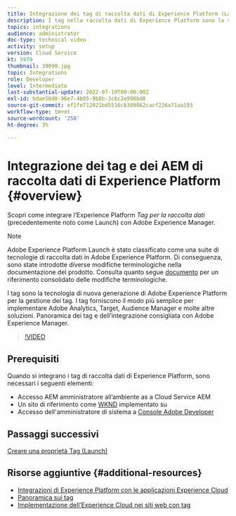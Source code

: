 ```yaml
---
title: Integrazione dei tag di raccolta dati di Experience Platform (Launch) e dei AEM
description: I tag nella raccolta dati di Experience Platform sono la soluzione di gestione tag di nuova generazione di Adobe e il modo migliore per distribuire Adobe Analytics, Target, Audience Manager e molte altre soluzioni. Ottieni una panoramica dei tag (precedentemente noti come Launch) e dell’integrazione consigliata con Adobe Experience Manager.
topics: integrations
audience: administrator
doc-type: technical video
activity: setup
version: Cloud Service
kt: 5979
thumbnail: 39090.jpg
topic: Integrations
role: Developer
level: Intermediate
last-substantial-update: 2022-07-10T00:00:00Z
exl-id: bdae56d8-96e7-4b05-9b8b-3c6c2e998bd8
source-git-commit: ef1fe712921bd5516cb389862cacf226a71aa193
workflow-type: tm+mt
source-wordcount: '258'
ht-degree: 3%

---
```


# Integrazione dei tag e dei AEM di raccolta dati di Experience Platform {#overview}

Scopri come integrare l’Experience Platform _Tag per la raccolta dati_ (precedentemente noto come Launch) con Adobe Experience Manager.

>[!NOTE]
>
>Adobe Experience Platform Launch è stato classificato come una suite di tecnologie di raccolta dati in Adobe Experience Platform. Di conseguenza, sono state introdotte diverse modifiche terminologiche nella documentazione del prodotto. Consulta quanto segue [documento](https://experienceleague.adobe.com/docs/experience-platform/tags/term-updates.html) per un riferimento consolidato delle modifiche terminologiche.


I tag sono la tecnologia di nuova generazione di Adobe Experience Platform per la gestione dei tag. I tag forniscono il modo più semplice per implementare Adobe Analytics, Target, Audience Manager e molte altre soluzioni. Panoramica dei tag e dell’integrazione consigliata con Adobe Experience Manager.

>[!VIDEO](https://video.tv.adobe.com/v/39090?quality=12&learn=on)


## Prerequisiti

Quando si integrano i tag di raccolta dati di Experience Platform, sono necessari i seguenti elementi:

+ Accesso AEM amministratore all’ambiente as a Cloud Service AEM
+ Un sito di riferimento come [WKND](https://github.com/adobe/aem-guides-wknd) implementato su
+ Accesso dell&#39;amministratore di sistema a [Console Adobe Developer](https://developer.adobe.com/developer-console/)


## Passaggi successivi

[Creare una proprietà Tag (Launch)](create-tag-property.md)

## Risorse aggiuntive {#additional-resources}

+ [Integrazioni di Experience Platform con le applicazioni Experience Cloud](https://experienceleague.adobe.com/docs/platform-learn/tutorials/intro-to-platform/integrations-with-experience-cloud-applications.html)
+ [Panoramica sui tag](https://experienceleague.adobe.com/docs/experience-platform/tags/home.html)
+ [Implementazione dell’Experience Cloud nei siti web con tag](https://experienceleague.adobe.com/docs/platform-learn/implement-in-websites/overview.html)
